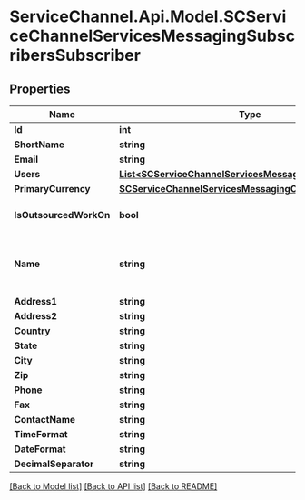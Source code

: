 # ServiceChannel.Api.Model.SCServiceChannelServicesMessagingSubscribersSubscriber

## Properties

Name | Type | Description | Notes
------------ | ------------- | ------------- | -------------
**Id** | **int** |  | [optional] 
**ShortName** | **string** |  | [optional] 
**Email** | **string** |  | [optional] 
**Users** | [**List&lt;SCServiceChannelServicesMessagingUsersUser&gt;**](SCServiceChannelServicesMessagingUsersUser.md) |  | [optional] 
**PrimaryCurrency** | [**SCServiceChannelServicesMessagingCurrenciesCurrency**](SCServiceChannelServicesMessagingCurrenciesCurrency.md) |  | [optional] 
**IsOutsourcedWorkOn** | **bool** |  | [optional] [default to false]
**Name** | **string** | Required Name              Name - name of the subscriber | 
**Address1** | **string** | Optional | [optional] 
**Address2** | **string** | Optional | [optional] 
**Country** | **string** | Optional | [optional] 
**State** | **string** | Optional | [optional] 
**City** | **string** | Optional | [optional] 
**Zip** | **string** | Optional | [optional] 
**Phone** | **string** | Optional | [optional] 
**Fax** | **string** | Optional | [optional] 
**ContactName** | **string** | Optional | [optional] 
**TimeFormat** | **string** |  | [optional] 
**DateFormat** | **string** |  | [optional] 
**DecimalSeparator** | **string** |  | [optional] 

[[Back to Model list]](../README.md#documentation-for-models) [[Back to API list]](../README.md#documentation-for-api-endpoints) [[Back to README]](../README.md)

